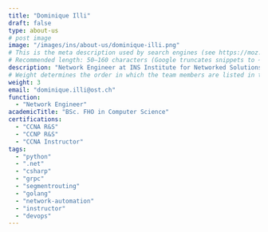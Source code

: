 ```yaml
---
title: "Dominique Illi"
draft: false
type: about-us
# post image
image: "/images/ins/about-us/dominique-illi.png"
# This is the meta description used by search engines (see https://moz.com/learn/seo/meta-description)
# Recommended length: 50–160 characters (Google truncates snippets to ~155–160 characters)
description: "Network Engineer at INS Institute for Networked Solutions in eastern Switzerland."
# Weight determines the order in which the team members are listed in the about us page. Team members with the same weight get sorted alphabetically according to their 'title'.
weight: 3
email: "dominique.illi@ost.ch"
function: 
  - "Network Engineer"
academicTitle: "BSc. FHO in Computer Science"
certifications:
  - "CCNA R&S"
  - "CCNP R&S"
  - "CCNA Instructor"
tags:
  - "python" 
  - ".net"
  - "csharp"
  - "grpc"
  - "segmentrouting"
  - "golang"
  - "network-automation"
  - "instructor"
  - "devops"
---
```

